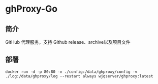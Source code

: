 # ghProxy-Go

## 简介
GitHub 代理服务，支持 Github release、archive以及项目文件

## 部署

```
docker run -d -p 80:80 -v ./config:/data/ghproxy/config -v ./log:/data/ghproxy/log --restart always wjqserver/ghproxy:latest
```
